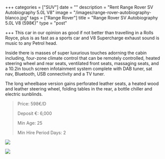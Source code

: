 +++
categories = ["SUV"]
date = ""
description = "Rent Range Rover SV Autobiography 5.0L V8"
image = "/images/range-rover-autobiography-blanco.jpg"
tags = ["Range Rover"]
title = "Range Rover SV Autobiography 5.0L V8 (598€)"
type = "post"

+++
This car in our opinion as good if not better than travelling in a Rolls Royce, plus is as fast as a sports car and V8 Supercharge exhaust sound is music to any Petrol head.

Inside there is masses of super luxurious touches adorning the cabin including, four-zone climate control that can be remotely controlled, heated steering wheel and rear seats, ventilated front seats, massaging seats, and a 10.2in touch screen infotainment system complete with DAB tuner, sat nav, Bluetooth, USB connectivity and a TV tuner.

The long wheelbase version gains perforated leather seats, a heated wood and leather steering wheel, folding tables in the rear, a bottle chiller and electric sunblinds.

> Price: 598€/D
>
> Deposit €: 6,000
>
> Min Age: 25
>
> Min Hire Period Days: 2

![](/images/range-rover-autobiography.jpg)

[![](/images/boton.png)](https://supercarmarbella.com/contact/ "Book")